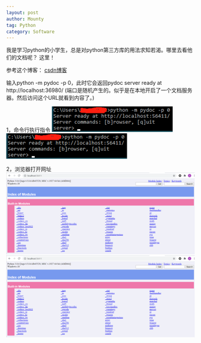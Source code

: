 ```yaml
---
layout: post
author: Mounty
tag: Python
category: Software
---
```

我是学习python的小学生，总是对python第三方库的用法求知若渴。哪里去看他们的文档呢？
这里！

参考这个博客： [csdn博客](https://blog.csdn.net/weixin_40894428/article/details/81745445)

输入python -m pydoc -p 0，此时它会返回pydoc server ready at http://localhost:36980/
(端口是随机产生的。似乎是在本地开启了一个文档服务器。然后访问这个URL就看到内容了。)

1，命令行执行指令
![命令行执行指令](/assets/image/PythonLocalDocSvr.png)
<img src="/assets/image/PythonLocalDocSvr.png">

2，浏览器打开网址
![浏览器打开网址](/assets/image/PythonLocalDocWeb.png)
<img src="/assets/image/PythonLocalDocWeb.png">